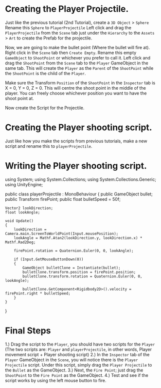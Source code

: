 # Creating the Player Projectile.

Just like the previous tutorial (2nd Tutorial), create a `3D Object` > `Sphere`
Rename this `Sphere` to `PlayerProjectile`
Left click and drag the `PlayerProjectile` from the `Scene` tab just under the `Hierarchy` to the `Assets` > `Art` to create the Prefab for the projectile.

Now, we are going to make the bullet point (Where the bullet will fire at).
Right click in the `Scene` tab then `Create Empty`.
Rename this empty `GameObject` to `ShootPoint` or whichever you prefer to call it.
Left click and drag the `ShootPoint` from the `Scene` tab to the `Player` GameObject in the same tab.
This will create the `Player` as the `Parent` of the `ShootPoint` while the `ShootPoint` is the child of the `Player`.

Make sure the Transform `Position` of the `ShootPoint` in the `Inspector` tab is X = 0, Y = 0, Z = 0.
This will centre the shoot point in the middle of the player. You can freely choose whichever position you want to have the shoot point at.

Now create the Script for the Projectile.

# Creating the Player shooting script.

Just like how you make the scripts from previous tutorials, make a new script and rename this to `playerProjectile`.

# Writing the Player shooting script.

using System;
using System.Collections;
using System.Collections.Generic;
using UnityEngine;

public class playerProjectile : MonoBehaviour
{
    public GameObject bullet;
    public Transform firePoint;
    public float bulletSpeed = 50f;

    Vector2 lookDirection;
    float lookAngle;

    void Update()
    {
        lookDirection = Camera.main.ScreenToWorldPoint(Input.mousePosition);
        lookAngle = Mathf.Atan2(lookDirection.y, lookDirection.x) * Mathf.Rad2Deg;

        firePoint.rotation = Quaternion.Euler(0, 0, lookAngle);

        if (Input.GetMouseButtonDown(0))
        {
            GameObject bulletClone = Instantiate(bullet);
            bulletClone.transform.position = firePoint.position;
            bulletClone.transform.rotation = Quaternion.Euler(0, 0, lookAngle);

            bulletClone.GetComponent<Rigidbody2D>().velocity = firePoint.right * bulletSpeed;
        }
    }
}

# Final Steps

1.) Drag the script to the `Player`, you should have two scripts for the `Player` (The two scripts are: `Player` and `playerProjectile`, in other words, Player movement script + Player shooting script)
2.) In the `Inspector` tab of the `Player` GameObject in the `Scene`, you will notice there is the `Player Projectile` script. Under this script, simply drag the `Player Projectile` to the `Bullet` as the GameObject.
3.) Next, the `Fire Point`; just drag the `ShootPoint` to the `Fire Point` as the GameObject.
4.) Test and see if the script works by using the left mouse button to fire.